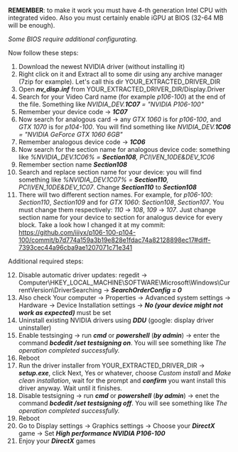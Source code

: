 __REMEMBER__: to make it work you must have 4-th generation Intel CPU with integrated video. Also you must certainly enable iGPU at BIOS (32-64 MB will be enough).

_Some BIOS require additional configurating._


Now follow these steps:

1. Download the newest NVIDIA driver (without installing it)
2. Right click on it and Extract all to some dir using any archive manager (7zip for example). Let's call this dir YOUR_EXTRACTED_DRIVER_DIR
3. Open ___nv\_disp.inf___ from YOUR_EXTRACTED_DRIVER_DIR/Display.Driver
4. Search for your Video Card name (for example _p106-100_) at the end of the file. Something like _NVIDIA\_DEV.___1C07___ = "NVIDIA P106-100"_
5. Remember your device code -> ___1C07___
6. Now search for analogous card -> any _GTX 1060_ is for _p106-100_, and _GTX 1070_ is for _p104-100_. You will find something like _NVIDIA\_DEV.___1C06___ = "NVIDIA GeForce GTX 1060 6GB"_
7. Remember analogous device code -> ___1C06___
8. Now search for the section name for analogous device code: something like _%NVIDIA\_DEV.1C06%           = ___Section108___, PCI\VEN\_10DE&DEV\_1C06_
9. Remember section name ___Section108___
10. Search and replace section name for your device: you will find something like _%NVIDIA\_DEV.1C07%           = ___Section110___, PCI\VEN\_10DE&DEV\_1C07_. Change ___Section110___ to ___Section108___
11. There will two different section names. For example, for _p106-100_: _Section110_, _Section109_ and for _GTX 1060_: _Section108_, _Section107_. You must change them respectively: _110_ -> _108_, _109_ -> _107_. Just change section name for your device to section for analogus device for every block. Take a look how I changed it at my commit: https://github.com/iiiyx/p106-100-p104-100/commit/b7d774a159a3b19e828e1fdac74a82128898ec17#diff-7393cec44a96cba9ae1207071c71e341

Additional required steps:

12. Disable automatic driver updates: regedit -> Computer\HKEY_LOCAL_MACHINE\SOFTWARE\Microsoft\Windows\CurrentVersion\DriverSearching -> ___SearchOrderConfig = 0___
13. Also check Your computer -> Properties -> Advanced system settings -> Hardware -> Device Installation settings -> ___No (your device might not work as expected)___ must be set
14. Uninstall existing NVIDIA drivers using ___DDU___ (google: display driver uninstaller)
15. Enable testsinging -> run ___cmd___ or ___powershell___ (___by admin___) -> enter the command ___bcdedit /set testsigning on___. You will see something like _The operation completed successfully._
16. Reboot
17. Run the driver installer from YOUR_EXTRACTED_DRIVER_DIR -> ___setup.exe___, click Next, Yes or whatever, choose _Custom install_ and _Make clean installation_, wait for the prompt and ___confirm___ you want install this driver anyway. Wait until it finishes.
18. Disable testsigning -> run ___cmd___ or ___powershell___ (___by admin___) -> enet the command ___bcdedit /set testsigning off___. You will see something like _The operation completed successfully._
19. Reboot
20. Go to Display settings -> Graphics settings -> Choose your ___DirectX___ game -> Set ___High performance NVIDIA P106-100___
21. Enjoy your ___DirectX___ games
